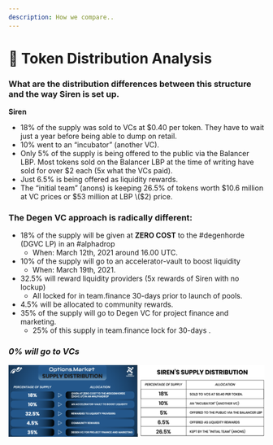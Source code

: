 ```yaml
---
description: How we compare..
---
```


# 📒 Token Distribution Analysis

### **What are the distribution differences between this structure and the way Siren is set up.**

**Siren**

* 18% of the supply was sold to VCs at $0.40 per token. They have to wait just a year before being able to dump on retail.
* 10% went to an “incubator” \(another VC\). 
* Only 5% of the supply is being offered to the public via the Balancer LBP. Most tokens sold on the Balancer LBP at the time of writing have sold for over $2 each \(5x what the VCs paid\). 
* Just 6.5% is being offered as liquidity rewards. 
* The “initial team” \(anons\) is keeping 26.5% of tokens worth $10.6 million at VC prices or $53 million at LBP \($2\) price. 

### **The Degen VC approach is radically different:**

* 18% of the supply will be given at **ZERO COST** to the \#degenhorde \(DGVC LP\) in an \#alphadrop
  * When: March 12th, 2021 around 16.00 UTC. 
* 10% of the supply will go to an accelerator-vault to boost liquidity 
  * When: March 19th, 2021. 
* 32.5% will reward liquidity providers \(5x rewards of Siren with no lockup\) 
  * All locked for in team.finance 30-days prior to launch of pools.
* 4.5% will be allocated to community rewards.
* 35% of the supply will go to Degen VC for project finance and marketing. 
  * 25% of this supply in team.finance lock for 30-days . 

### _**0% will go to VCs**_

![A handy guide as to how we are a VAST improvement on Siren&#x2019;s token distribution metrics.](../.gitbook/assets/image%20%285%29.png)

